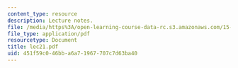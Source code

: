 ```yaml
---
content_type: resource
description: Lecture notes.
file: /media/https%3A/open-learning-course-data-rc.s3.amazonaws.com/15-617-the-law-of-corporate-finance-and-financial-markets-spring-2004/451f59c046bba6a71967707c7d63ba40_lec21.pdf
file_type: application/pdf
resourcetype: Document
title: lec21.pdf
uid: 451f59c0-46bb-a6a7-1967-707c7d63ba40
---
```

